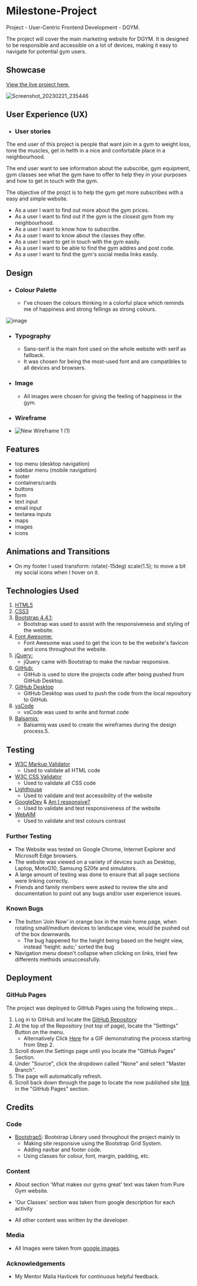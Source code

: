 # Milestone-Project

Project - User-Centric Frontend Development - DGYM.

The project will cover the main marketing website for DGYM. It is designed to be responsible and accessible on a lot of devices, making it easy to navigate for potential gym users.

## Showcase

[View the live project here.](https://bernardellimyckael.github.io/Milestone-Project/)

![Screenshot_20230221_235446](https://user-images.githubusercontent.com/96267170/221402947-845b25b2-8248-4ee8-bac3-5eac25568f5b.png)


## User Experience (UX)

-  ### User stories

The end user of this project is people that want join in a gym to weight loss, tone the muscles, get in helth in a nice and confortable place in a neighbourhood.

The end user want to see information about the subscribe, gym equipment, gym classes see what the gym have to offer to help they in your purposes and how to get in touch with the gym.

The objective of the projct is to help the gym get more subscribes with a easy and simple website.
    
* As a user I want to find out more about the gym prices.
* As a user I want to find out if the gym is the closest gym from my neighbourhood.
* As a user I want to know how to subscribe.
* As a user I want to know about the classes they offer.
* As a user I want to get in touch with the gym easily.
* As a user I want to be able to find the gym addres and post code.
* As a user I want to find the gym's social media links easily.

## Design

- ### Colour Palette
    
    - I've chosen the colours thinking in a colorful place which reminds me of happiness and strong fellings as strong colours.

![image](https://user-images.githubusercontent.com/96267170/221581698-b14c206d-5897-4d2e-8f11-578117d6cd0f.png)

- ### Typography

    - Sans-serif is the main font used on the whole website with serif as fallback.
    - It was chosen for being the most-used font and are compatibles to all devices and browsers.
    
- ### Image 
 
    - All images were chosen for giving the feeling of happiness in the gym.
   
- ### Wireframe  

-   ![New Wireframe 1 (1)](https://user-images.githubusercontent.com/96267170/221585524-34a0159c-949b-4d2e-a491-75d42233c5b2.png)
    
## Features

* top menu (desktop navigation)
* sidebar menu (mobile navigation)
* footer
* containers/cards
* buttons
* form
* text input
* email input
* textarea inputs
* maps
* images
* icons

## Animations and Transitions

- On my footer I used transform: rotate(-15deg) scale(1.5); to move a bit my social icons when I hover on it.
   
## Technologies Used

1. [HTML5](https://en.wikipedia.org/wiki/HTML5)
1. [CSS3](https://en.wikipedia.org/wiki/Cascading_Style_Sheets)
1. [Bootstrap 4.4.1:](https://getbootstrap.com/docs/4.4/getting-started/introduction/)
    - Bootstrap was used to assist with the responsiveness and styling of the website.
1. [Font Awesome:](https://fontawesome.com/)
    - Font Awesome was used to get the icon to be the website's favicon and icons throughout the website.
1. [jQuery:](https://jquery.com/)
    - jQuery came with Bootstrap to make the navbar responsive.
1. [GitHub:](https://github.com/)
    - GitHub is used to store the projects code after being pushed from GitHub Desktop.
1. [GitHub Desktop](https://desktop.github.com/)
    - GitHub Desktop was used to push the code from the local repository to GitHub.
1. [vsCode](https://code.visualstudio.com/)
    - vsCode was used to write and format code
1. [Balsamiq:](https://balsamiq.com/)
    - Balsamiq was used to create the wireframes during the design process.5. 
  
  ## Testing

-   [W3C Markup Validator](https://jigsaw.w3.org/css-validator/#validate_by_input)
    -   Used to validate all HTML code
-   [W3C CSS Validator](https://jigsaw.w3.org/css-validator/#validate_by_input) 
    -   Used to validate all CSS code
-   [Lighthouse](https://developer.chrome.com/docs/lighthouse/overview/) 
    -   Used to validate and test accessibility of the website
-   [GoogleDev](https://www.google.com/intl/en_uk/chrome/dev/) & [Am I responsive?](https://ui.dev/amiresponsive)
    -   Used to validate and test responsiveness of the website
-   [WebAIM](https://webaim.org/resources/contrastchecker/)
    -   Used to validate and test colours contrast

 ### Further Testing

-   The Website was tested on Google Chrome, Internet Explorer and Microsoft Edge browsers.
-   The website was viewed on a variety of devices such as Desktop, Laptop, MotoG10, Samsung S20fe and simulators.
-   A large amount of testing was done to ensure that all page sections were linking correctly.
-   Friends and family members were asked to review the site and documentation to point out any bugs and/or user experience issues.

### Known Bugs

-   The button 'Join Now' in orange box in the main home page, when rotating small/medium devices to landscape view,
 would be pushed out of the box downwards.
    -   The bug happened for the height being based on the height view, instead 'height: auto;' sorted the bug
-   Navigation menu doesn't collapse when clicking on links, tried few differents methods unsuccessfully.

## Deployment

### GitHub Pages

The project was deployed to GitHub Pages using the following steps...

1. Log in to GitHub and locate the [GitHub Repository](https://github.com/bernardellimyckael/Milestone-Project)
2. At the top of the Repository (not top of page), locate the "Settings" Button on the menu.
    - Alternatively Click [Here](https://raw.githubusercontent.com/) for a GIF demonstrating the process starting from Step 2.
3. Scroll down the Settings page until you locate the "GitHub Pages" Section.
4. Under "Source", click the dropdown called "None" and select "Master Branch".
5. The page will automatically refresh.
6. Scroll back down through the page to locate the now published site [link](https://bernardellimyckael.github.io/Milestone-Project/) in the "GitHub Pages" section.

## Credits

### Code

-   [Bootstrap5](https://getbootstrap.com/docs/5.0/getting-started/introduction/): Bootstrap Library used throughout the project mainly to 
    -   Making site responsive using the Bootstrap Grid System.
    -   Adding navbar and footer code.
    -   Using classes for colour, font, margin, padding, etc.

### Content

-   About section 'What makes our gyms great' text was taken from Pure Gym website.

-   'Our Classes' section was taken from google description for each activity

-   All other content was written by the developer.

### Media

-   All Images were taken from [google images](https://www.google.com/imghp?hl=EN).

### Acknowledgements

-   My Mentor Malia Havlicek for continuous helpful feedback.
